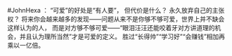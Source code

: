 #JohnHexa ：
“可爱”的好处是“有人要”， 但代价是什么？ 永久放弃自己的主张权？ 将来你会越来越多的发现——问题从来不是你够不够可爱，世界上并不缺会这样认为的人， 而是对方够不够可爱——“眼泪汪汪还能咬着牙对方讲道理的机会，并且认为理所当然”才是可爱的定义。 胜过“长得帅”“学习好”“会赚钱”相加再乘以一亿倍。

  
  
